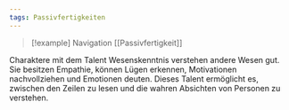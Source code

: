 ```yaml
---
tags: Passivfertigkeiten
---
```

> [!example] Navigation 
>  [[Passivfertigkeit]]

Charaktere mit dem Talent Wesenskenntnis verstehen andere Wesen gut. Sie besitzen Empathie, können Lügen erkennen, Motivationen nachvollziehen und Emotionen deuten. Dieses Talent ermöglicht es, zwischen den Zeilen zu lesen und die wahren Absichten von Personen zu verstehen.
